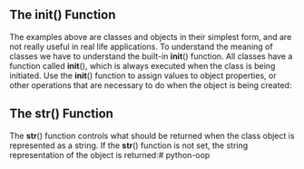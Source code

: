 ## The __init__() Function
The examples above are classes and objects in their simplest form, and are not really useful in real life applications.
To understand the meaning of classes we have to understand the built-in __init__() function.
All classes have a function called __init__(), which is always executed when the class is being initiated.
Use the __init__() function to assign values to object properties, or other operations that are necessary to do when the object is being created:


## The __str__() Function
The __str__() function controls what should be returned when the class object is represented as a string.
If the __str__() function is not set, the string representation of the object is returned:#   p y t h o n - o o p 

